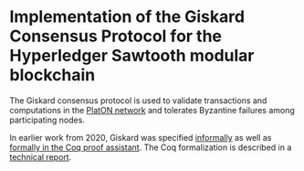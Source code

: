 # Implementation of the Giskard Consensus Protocol for the Hyperledger Sawtooth modular blockchain

The Giskard consensus protocol is used to validate transactions and computations in the [PlatON network](https://platon.network) and tolerates Byzantine failures among participating nodes.

In earlier work from 2020, Giskard was specified [informally](https://arxiv.org/abs/2010.02124) as well as [formally in the Coq proof assistant](https://github.com/runtimeverification/giskard-verification). The Coq formalization is described in a [technical report](https://github.com/runtimeverification/giskard-verification/releases/download/v1.0/report.pdf).
